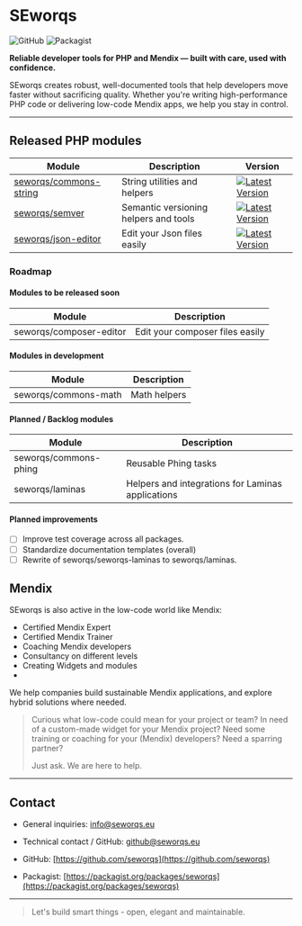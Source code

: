 # SEworqs
![GitHub](https://img.shields.io/badge/GitHub-seworqs-181717?style=flat-square&logo=github)
![Packagist](https://img.shields.io/badge/Packagist-seworqs-orange?style=flat-square&logo=packagist)

**Reliable developer tools for PHP and Mendix — built with care, used with confidence.**  

SEworqs creates robust, well-documented tools that help developers move faster without sacrificing quality. Whether you're writing high-performance PHP code or delivering low-code Mendix apps, we help you stay in control.

---

## Released PHP modules

| Module                                                              | Description                           | Version                                                                                                                                                     |
|---------------------------------------------------------------------|---------------------------------------|-------------------------------------------------------------------------------------------------------------------------------------------------------------|
| [seworqs/commons-string](https://github.com/seworqs/commons-string) | String utilities and helpers          | [![Latest Version](https://img.shields.io/packagist/v/seworqs/commons-string.svg?style=flat-square)](https://packagist.org/packages/seworqs/commons-string) |
| [seworqs/semver](https://github.com/seworqs/semver)                 | Semantic versioning helpers and tools | [![Latest Version](https://img.shields.io/packagist/v/seworqs/semver.svg?style=flat-square)](https://packagist.org/packages/seworqs/semver)                 |
| [seworqs/json-editor](https://github.com/seworqs/json)              | Edit your Json files easily           | [![Latest Version](https://img.shields.io/packagist/v/seworqs/json.svg?style=flat-square)](https://packagist.org/packages/seworqs/json)                     |

### Roadmap

#### Modules to be released soon

| Module                  | Description                     |
|-------------------------|---------------------------------|
| seworqs/composer-editor | Edit your composer files easily | 

#### Modules in development

| Module               | Description  |
|----------------------|--------------|
| seworqs/commons-math | Math helpers |

#### Planned / Backlog modules

| Module                 | Description                                       |
|------------------------|---------------------------------------------------|
| seworqs/commons-phing  | Reusable Phing tasks                              |
| seworqs/laminas        | Helpers and integrations for Laminas applications |


#### Planned improvements

- [ ] Improve test coverage across all packages.
- [ ] Standardize documentation templates (overall)
- [ ] Rewrite of seworqs/seworqs-laminas to seworqs/laminas. 

## Mendix

SEworqs is also active in the low-code world like Mendix:

- Certified Mendix Expert
- Certified Mendix Trainer
- Coaching Mendix developers
- Consultancy on different levels
- Creating Widgets and modules
- 
We help companies build sustainable Mendix applications, and explore hybrid solutions where needed.

> Curious what low-code could mean for your project or team?
> In need of a custom-made widget for your Mendix project?
> Need some training or coaching for your (Mendix) developers?
> Need a sparring partner?
> 
> Just ask. We are here to help.

---

## Contact
- General inquiries: [info@seworqs.eu](info@seworqs.eu)
- Technical contact / GitHub: [github@seworqs.eu](github@seworqs.eu)


- GitHub: [https://github.com/seworqs](https://github.com/seworqs)
- Packagist: [https://packagist.org/packages/seworqs](https://packagist.org/packages/seworqs)

---

> Let's build smart things - open, elegant and maintainable.
